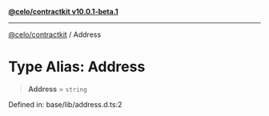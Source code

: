 [**@celo/contractkit v10.0.1-beta.1**](../README.md)

***

[@celo/contractkit](../globals.md) / Address

# Type Alias: Address

> **Address** = `string`

Defined in: base/lib/address.d.ts:2
